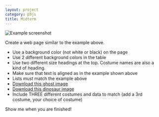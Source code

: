 ```yaml
---
layout: project
category: p5js
title: Midterm
---
```

![Example screenshot](/wd\p5js\midtermscreenshot.PNG)

Create a web page similar to the example above.

  - Use a background color (not white or black) on the page
  - Use 2 different background colors in the table
  - Use two different size headings at the top. Costume names are also a kind of heading.
  - Make sure that text is aligned as in the example shown above
  - Lists must match the example above
  - [Download this ghost image](/wd\p5js\ghost.jpg)
  - [Download this dinosaur image](/wd\p5js\dinosaur.jpg)
  - Include THREE different costumes and data to match (add a 3rd costume, your choice of costume)

Show me when you are finished!
